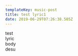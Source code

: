 ```yaml
---
templateKey: music-post
title: test lyric1
date: 2019-06-29T07:26:38.505Z
---
```

test   
lyric  
body  
desu
